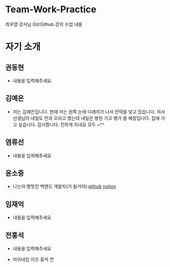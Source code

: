 # Team-Work-Practice
최우영 강사님 Git/Github 강의 수업 내용

# 자기 소개

## 권동현
- 내용을 입력해주세요.

## 김예은
- 저는 김예은입니다. 현재 저는 왼쪽 눈에 다래끼가 나서 안약을 넣고 있습니다. 의사선생님이 내일도 안과 오라고 했는데 내일은 병원 가고 병가 쓸 예정입니다. 집에 가고 싶습니다. 감사합니다. 친하게 지내요 모두 ~^^

## 염류선
- 내용을 입력해주세요

## 윤소중
- 나는야 짱멋진 백엔드 개발자(가 될거야)
[github](https://www.github.com/devSojoong)
[notion](https://half-nurse-df7.notion.site/s-Quick-Menu-8e5d758fbcad4acbb1f1e8e28e328d59)

## 임재억
- 내용을 입력해주세요

## 전홍석
- 내용을 입력해주세요

* 마이네임 이즈 홍석 전
